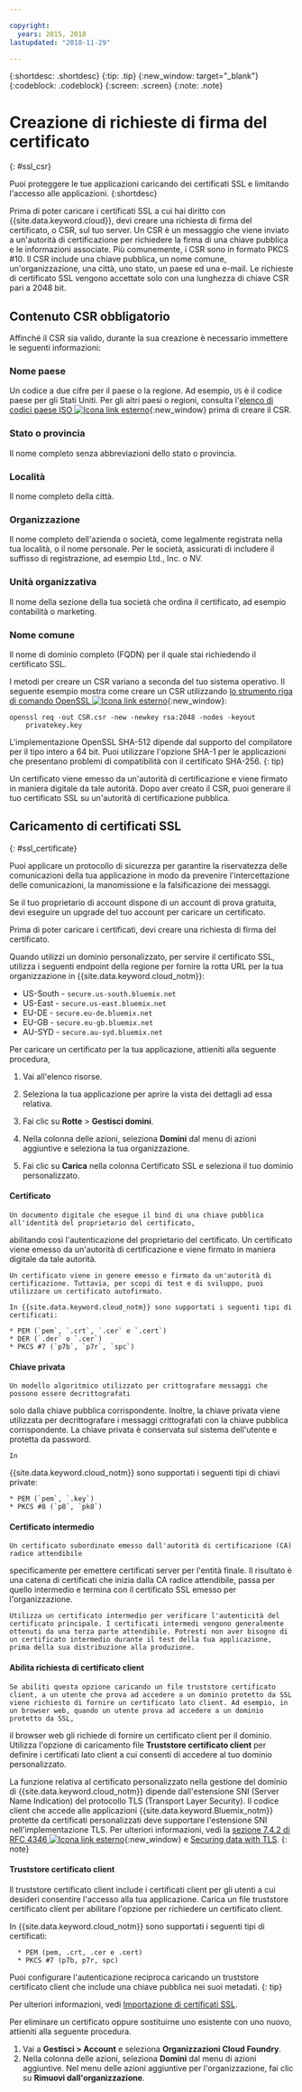```yaml
---

copyright:
  years: 2015, 2018
lastupdated: "2018-11-29"

---
```


{:shortdesc: .shortdesc}
{:tip: .tip}
{:new_window: target="_blank"}
{:codeblock: .codeblock}
{:screen: .screen}
{:note: .note}

# Creazione di richieste di firma del certificato
{: #ssl_csr}

Puoi proteggere le tue applicazioni caricando dei certificati SSL e limitando l'accesso alle applicazioni.
{:shortdesc}

Prima di poter caricare i certificati SSL a cui hai diritto con {{site.data.keyword.cloud}}, devi creare una richiesta di firma del certificato, o CSR, sul tuo server. Un CSR è un messaggio che viene inviato a un'autorità di certificazione per richiedere la firma di una chiave pubblica
e le informazioni associate. Più comunemente, i CSR sono in formato PKCS #10. Il CSR include una chiave pubblica, un nome comune, un'organizzazione, una città, uno stato, un paese ed una e-mail. Le richieste di certificato SSL
vengono accettate solo con una lunghezza di chiave CSR pari a 2048 bit.

## Contenuto CSR obbligatorio

Affinché il CSR sia valido, durante la sua creazione è necessario immettere le seguenti informazioni:

### Nome paese

  Un codice a due cifre per il paese o la regione. Ad esempio, ` US ` è il codice paese per gli Stati Uniti. Per gli altri paesi o regioni, consulta l'[elenco di codici paese ISO ![Icona link esterno](../icons/launch-glyph.svg "Icona link esterno")](https://www.iso.org/obp/ui/#search){:new_window} prima di creare il CSR.

### Stato o provincia

  Il nome completo senza abbreviazioni dello stato o provincia.

### Località

  Il nome completo della città.

### Organizzazione

  Il nome completo dell'azienda o società, come legalmente registrata nella tua località, o il nome
personale. Per le società, assicurati di includere il suffisso di registrazione, ad esempio Ltd., Inc. o NV.

### Unità organizzativa

  Il nome della sezione della tua società che ordina il certificato, ad esempio contabilità o marketing.

### Nome comune

  Il nome di dominio completo (FQDN) per il quale stai richiedendo il certificato SSL.

I metodi per creare un CSR variano a seconda del tuo sistema operativo. Il seguente esempio mostra come creare un CSR utilizzando [lo strumento riga di comando OpenSSL ![Icona link esterno](../icons/launch-glyph.svg "Icona link esterno")](http://www.openssl.org/){:new_window}:

```
openssl req -out CSR.csr -new -newkey rsa:2048 -nodes -keyout
    privatekey.key
```

L'implementazione OpenSSL SHA-512 dipende dal supporto del compilatore per il tipo intero a 64 bit. Puoi utilizzare
l'opzione SHA-1 per le applicazioni che presentano problemi di compatibilità con il certificato
SHA-256.
{: tip}

Un certificato viene emesso da un'autorità di
certificazione e viene firmato in maniera digitale da tale autorità. Dopo aver creato il CSR, puoi generare il tuo certificato SSL su un'autorità di certificazione pubblica.

## Caricamento di certificati SSL
{: #ssl_certificate}

Puoi applicare un protocollo di sicurezza per garantire la riservatezza
delle comunicazioni della tua applicazione in modo da prevenire l'intercettazione delle comunicazioni,
la manomissione e la falsificazione dei messaggi.

Se il tuo proprietario di account dispone di un account di prova gratuita, devi eseguire un upgrade del tuo account per caricare un certificato.

Prima di poter caricare i certificati, devi creare una
richiesta di firma del certificato.

Quando utilizzi un dominio personalizzato, per servire il certificato SSL, utilizza i seguenti endpoint della regione per fornire la rotta URL per la tua organizzazione in {{site.data.keyword.cloud_notm}}:

* US-South - `secure.us-south.bluemix.net`
* US-East - `secure.us-east.bluemix.net`
* EU-DE - `secure.eu-de.bluemix.net`
* EU-GB - `secure.eu-gb.bluemix.net`
* AU-SYD - `secure.au-syd.bluemix.net`

Per caricare un certificato per la tua applicazione, attieniti alla seguente procedura,

1. Vai all'elenco risorse.

2. Seleziona la tua applicazione per aprire la vista dei dettagli ad essa relativa.

3. Fai clic su **Rotte** > **Gestisci domini**.

4. Nella colonna delle azioni, seleziona **Domini** dal menu di azioni aggiuntive e seleziona la tua organizzazione.

5. Fai clic su **Carica** nella colonna Certificato SSL e seleziona il tuo dominio personalizzato.

  #### Certificato

    Un documento digitale che esegue il bind di una chiave pubblica all'identità del proprietario del certificato,
abilitando così l'autenticazione del proprietario del certificato. Un certificato viene emesso da un'autorità di
certificazione e viene firmato in maniera digitale da tale autorità.

    Un certificato viene in genere emesso e firmato da un'autorità di certificazione. Tuttavia, per scopi di test e di sviluppo, puoi utilizzare un certificato autofirmato.

    In {{site.data.keyword.cloud_notm}} sono supportati i seguenti tipi di certificati:

	* PEM (`pem`, `.crt`, `.cer` e `.cert`)
	* DER (`.der` o `.cer`)
	* PKCS #7 (`p7b`, `p7r`, `spc`)

  #### Chiave privata

    Un modello algoritmico utilizzato per crittografare messaggi che possono essere decrittografati
solo dalla chiave pubblica corrispondente. Inoltre, la chiave privata viene utilizzata per decrittografare i messaggi crittografati con la chiave pubblica corrispondente. La chiave privata è conservata sul sistema dell'utente e protetta da password.

    In
{{site.data.keyword.cloud_notm}} sono supportati i seguenti tipi di chiavi private:

    * PEM (`pem`, `.key`)
    * PKCS #8 (`p8`, `pk8`)

  #### Certificato intermedio

    Un certificato subordinato emesso dall'autorità di certificazione (CA) radice attendibile
specificamente per emettere certificati server per l'entità finale. Il risultato è una catena di certificati
che inizia dalla CA radice attendibile, passa per quello intermedio e termina con il certificato SSL emesso per l'organizzazione.

    Utilizza un certificato intermedio per verificare l'autenticità del certificato principale. I certificati intermedi vengono generalmente ottenuti da una terza parte attendibile. Potresti non aver bisogno di un certificato intermedio durante il test della tua applicazione, prima della sua distribuzione alla produzione.

  #### Abilita richiesta di certificato client

    Se abiliti questa opzione caricando un file truststore certificato client, a un utente che prova ad accedere a un dominio protetto da SSL viene richiesto di fornire un certificato lato client. Ad esempio, in un browser web, quando un utente prova ad accedere a un dominio protetto da SSL,
il browser web gli richiede di fornire un certificato client per il dominio. Utilizza l'opzione di caricamento file **Truststore certificato client** per definire i certificati lato client a cui consenti di accedere al tuo dominio personalizzato.

  La funzione relativa al certificato personalizzato nella gestione del dominio di {{site.data.keyword.cloud_notm}} dipende dall'estensione SNI (Server Name Indication) del protocollo TLS (Transport Layer Security). Il codice client che accede alle applicazioni {{site.data.keyword.Bluemix_notm}} protette da certificati personalizzati deve supportare l'estensione SNI nell'implementazione TLS. Per ulteriori informazioni, vedi la [sezione 7.4.2 di RFC 4346 ![Icona link esterno](../icons/launch-glyph.svg "Icona link esterno")](http://tools.ietf.org/html/rfc4346#section-7.4.2){:new_window} e [Securing data with TLS](/docs/get-support/appsectls.html).
  {: note}

  #### Truststore certificato client

  Il truststore certificato client include i certificati client per gli utenti a cui desideri consentire l'accesso alla tua applicazione. Carica un file truststore certificato client per abilitare l'opzione per richiedere un certificato client.

   In {{site.data.keyword.cloud_notm}} sono supportati i seguenti tipi di certificati:

      * PEM (pem, .crt, .cer e .cert)
      * PKCS #7 (p7b, p7r, spc)

  Puoi configurare l'autenticazione reciproca caricando un truststore certificato client che include una chiave pubblica nei suoi metadati.
  {: tip}

Per ulteriori informazioni, vedi [Importazione di certificati SSL](/docs/infrastructure/ssl-certificates/import-ssl-certificate.html#import-an-ssl-certificate).

Per eliminare un certificato oppure sostituirne uno esistente con uno nuovo, attieniti alla seguente procedura.

1. Vai a **Gestisci > Account** e seleziona **Organizzazioni Cloud Foundry**.
2. Nella colonna delle azioni, seleziona **Domini** dal menu di azioni aggiuntive. Nel menu delle azioni aggiuntive per l'organizzazione, fai clic su **Rimuovi dall'organizzazione**.
